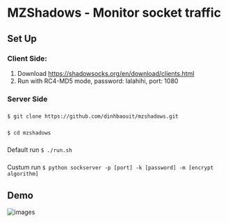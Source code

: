 # MZShadows - Monitor socket traffic 
## Set Up

### Client Side:
1. Download https://shadowsocks.org/en/download/clients.html
2. Run with RC4-MD5 mode, password: lalahihi, port: 1080

### Server Side
#####
```$ git clone https://github.com/dinhbaouit/mzshadows.git```
#####
```$ cd mzshadows```
#####
Default run
```$ ./run.sh```
#####
Custum run
```$ python sockserver -p [port] -k [password] -m [encrypt algorithm]```

## Demo

 ![images](/assets/images/demo.png)

